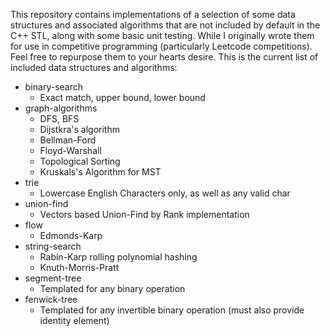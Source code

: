 This repository contains implementations of a selection of some data structures and associated algorithms that are not included by default in the C++ STL, along with some basic unit testing. While I originally wrote them for use in competitive programming (particularly Leetcode competitions). Feel free to repurpose them to your hearts desire. This is the current list of included data structures and algorithms:

- binary-search
    - Exact match, upper bound, lower bound
- graph-algorithms
    - DFS, BFS
    - Dijstkra's algorithm
    - Bellman-Ford
    - Floyd-Warshall
    - Topological Sorting
    - Kruskals's Algorithm for MST
- trie
    - Lowercase English Characters only, as well as any valid char
- union-find
    - Vectors based Union-Find by Rank implementation
- flow
    - Edmonds-Karp
- string-search
    - Rabin-Karp rolling polynomial hashing
    - Knuth-Morris-Pratt
- segment-tree
    - Templated for any binary operation
- fenwick-tree
    - Templated for any invertible binary operation (must also provide identity element)